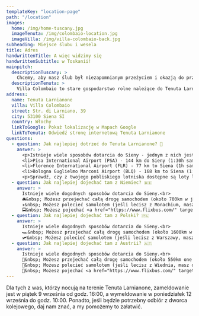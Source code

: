 ```yaml
---
templateKey: "location-page"
path: "/location"
images:
  home: /img/home-tuscany.jpg
  imageTenuta: /img/colombaio-location.jpg
  imageVilla: /img/villa-colombaio-back.jpg
subheading: Miejsce ślubu i wesela
title: Adres
handwrittenTitle: A więc widzimy się
handwrittenSubtitle: w Toskanii!
mainpitch:
  descriptionTuscany: >
    Chcemy, aby nasz ślub był niezapomnianym przeżyciem i okazją do przeżycia niesamowitej przygody, nie tylko dla nas, ale także dla wszystkich osób, które przyjadą. Czy istnieje lepsze miejsce niż malownicze wzgórza Toskanii? 🌞
  descriptionTenuta: >
    Villa Colombaio to stare gospodarstwo rolne należące do Tenuta Larnianone. Znajduje się w samym środku dzikiej przyrody, w otoczeniu winnic, gajów oliwnych i drzew cyprysowych, z widokiem na Sienę. Zakochaliśmy się w tym miejscu nie tylko dlatego, że jest piękne i autentyczne, ale także dlatego, że ma swoją historię. Od lat 30. XX wieku należy do włoskiej rodziny, która dba o przyrodę, środowisko i tradycje. 🛵
address:
  name: Tenuta Larnianone
  villa: Villa Colombaio
  street: Str. di Larniano, 39
  city: 53100 Siena SI
  country: Włochy
  linkToGoogle: Pokaż lokalizację w Mapach Google
  linkToTenuta: Odwiedź stronę internetową Tenuta Larnianone
questions:
  - question: Jak najlepiej dotrzeć do Tenuta Larnianone? 🍇
    answer: >
      <p>Istnieje wiele sposobów dotarcia do Sieny - jednym z nich jest przyjazd samochodem, jednak jeśli nie masz lub nie chcesz pokonać całej tej drogi, możesz zarezerwować lot na jedno z poniższych lotnisk, a następnie wynająć samochód, pojechać pociągiem lub autobusem:</p><br />
      <li>Pisa International Airport (PSA) - 144 km do Sieny (1:30h samochodem / 2h pociągiem / 2:10h autobusem)</li>
      <li>Florence International Airport (FLR) - 77 km to Siena (1h samochodem / 1:40h pociągiem / 1h autobusem)</li>
      <li>Bologna Guglielmo Marconi Airport (BLQ) - 168 km to Siena (1:40h samochodem / 2:30h pociągiem / 2:15h autobusem)</li><br />
      <p>Sprawdź, czy z twojego pobliskiego lotniska dostępne są loty liniami <a href="https://www.ryanair.com/gb/en" target="_blank">Ryanair</a> aby zaoszczędzić na kosztach podróży. Możesz również sprawdzić, czy z miasta, do którego przylecisz, możesz dojechać do Sieny samochodem <a href="https://www.blablacar.co.uk" target="_blank">BlaBlaCar</a>. Ponadto <a href="https://www.flixbus.com/" target="_blank">Flixbus</a> i <a href="https://www.omio.com/" target="_blank">Omio</a> zawsze mają świetne opcje i oferty. Poza tym zajrzyj do naszej grupy na <a href="https://www.facebook.com/groups/1435542876905661" target="_blank">Facebooku</a>, aby znaleźć towarzysza podróży lub innych chętnych do wspólnej podróży samochodem, albo zapytaj w grupie <a href="https://chat.whatsapp.com/Ki9UIoFYvB8EY1i9PckzsA" target="_blank">WhatsApp</a>, czy ktoś ma wolne miejsce. Podróżowanie w grupie jest zawsze fajniejsze, więc skorzystaj z okazji, jaką jest nasz zagraniczny ślub. 🥰</p>
  - question: Jak najlepiej dojechać tam z Niemiec? 🇩🇪
    answer: >
      Istnieje wiele dogodnych sposobów dotarcia do Sieny.<br>
      🚘&nbsp; Możesz przejechać całą drogę samochodem (około 700km w jedną stronę) i odkryć po drodze takie miejsca jak Jezioro Garda, Bolonia czy Florencja. Jest to również wygodny sposób na swobodne poruszanie się po Toskanii, aby zobaczyć inne piękne miasta w pobliżu, takie jak San Gimignano czy Pienza.<br>
      ✈️&nbsp; Możesz polecieć samolotem (jeśli lecisz z Monachium, masz dogodne i tanie połączenie <a href="https://www.ryanair.com/" target="_blank"> Ryanairem</a> z Memmingen do Pizy, z lotami w piątki i poniedziałki wieczorem). Stamtąd możesz wypożyczyć samochód, pojechać <a href="https://www.flixbus.com/" target="_blank">FlixBusem</a> lub pociągiem (<a href="https://www.omio.com/" target="_blank">www.omio.com</a>) do Sieny.<br>
      🚍&nbsp; Możesz pojechać <a href="https://www.flixbus.com/" target="_blank">Flixbusem</a> aż do samej Sieny.
  - question: Jak najlepiej dojechać tam z Polski? 🇵🇱
    answer: >
      Istnieje wiele dogodnych sposobów dotarcia do Sieny.<br>
      🏎️&nbsp; Możesz przejechać całą drogę samochodem (około 1600km w jedną stronę) i odkryć po drodze takie miejsca jak Wiedeń, Wenecja, Bolonia czy Florencja. Jest to również wygodny sposób na swobodne poruszanie się po Toskanii, aby zobaczyć inne piękne miasta w pobliżu, takie jak San Gimignano czy Pienza.<br>
      🛩️&nbsp; Możesz polecieć samolotem (jeśli lecisz z Warszawy, masz dogodne i tanie połączenie do Bolognii <a href="https://www.ryanair.com/" target="_blank">Ryanairem</a> z Modlina z lotami we wtorki, czwartki i niedziele, oraz połączenie <a href="https://www.wizzair.com/" target="_blank">WizzAirem</a> z Chopina z lotami we wtorki, czwartki i soboty. Stamtąd możesz wypożyczyć samochód, pojechać <a href="https://www.flixbus.com/" target="_blank">FlixBusem</a> lub pociągiem (<a href="https://www.omio.com/" target="_blank">www.omio.com</a>) do Sieny.<br>
  - question: Jak najlepiej dojechać tam z Austrii? 🇦🇹
    answer: >
      Istnieje wiele dogodnych sposobów dotarcia do Sieny.<br>
      🚜&nbsp; Możesz przejechać całą drogę samochodem (około 550km one way) w jedną stronę) i odkryć po drodze takie miejsca jak Wenecja, Bolonia czy Florencja. Jest to również wygodny sposób na swobodne poruszanie się po Toskanii, aby zobaczyć inne piękne miasta w pobliżu, takie jak San Gimignano czy Pienza.<br>
      🚁&nbsp; Możesz polecieć samolotem (jeśli lecisz z Wiednia, masz dogodne i tanie połączenie <a href="https://www.ryanair.com/" target="_blank">Ryanairem</a> do Bolonii z lotami w poniedziałki, wtorki, środy i piątki.<br>
      🚌&nbsp; Możesz pojechać <a href="https://www.flixbus.com/" target="_blank">FlixBusem</a> aż do samej Sieny.
---
```


Dla tych z was, którzy nocują na terenie Tenuta Larnianone, zameldowanie jest w piątek 9 września od godz. 16:00, a wymeldowanie w poniedziałek 12 września do godz. 10:00. Ponadto, jeśli będzie potrzebny odbiór z dworca kolejowego, daj nam znać, a my pomożemy to załatwić.
